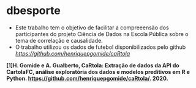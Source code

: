 # dbesporte

 - Este trabalho tem o objetivo de facilitar a compreeensão dos participantes 
do projeto Ciência de Dados na Escola Pública sobre o tema de correlação e
causalidade.
 - O trabalho utilizou os dados de futebol disponibilizados pelo github 
*https://github.com/henriquepgomide/caRtola*

**[1]H. Gomide e A. Gualberto, CaRtola: Extração de dados da API do CartolaFC,
análise exploratória dos dados e modelos preditivos em R e Python. 
https://github.com/henriquepgomide/caRtola/. 2020.**




